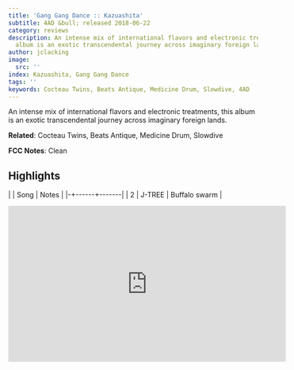 ```yaml
---
title: 'Gang Gang Dance :: Kazuashita'
subtitle: 4AD &bull; released 2018-06-22
category: reviews
description: An intense mix of international flavors and electronic treatments, this
  album is an exotic transcendental journey across imaginary foreign lands.
author: jclacking
image:
  src: ''
index: Kazuashita, Gang Gang Dance
tags: ''
keywords: Cocteau Twins, Beats Antique, Medicine Drum, Slowdive, 4AD
---
```

An intense mix of international flavors and electronic treatments, this album is an exotic transcendental journey across imaginary foreign lands.<!--more-->

**Related**: Cocteau Twins, Beats Antique, Medicine Drum, Slowdive

**FCC Notes**: Clean

## Highlights

| | Song | Notes |
|-+------+-------|
| 2 | J-TREE | Buffalo swarm |

<div class="tlo-detail-video"><iframe width="560" height="315" src="https://www.youtube.com/embed/n8uWfxhdaek" frameborder="0" allow="autoplay; encrypted-media" allowfullscreen></iframe></div>

